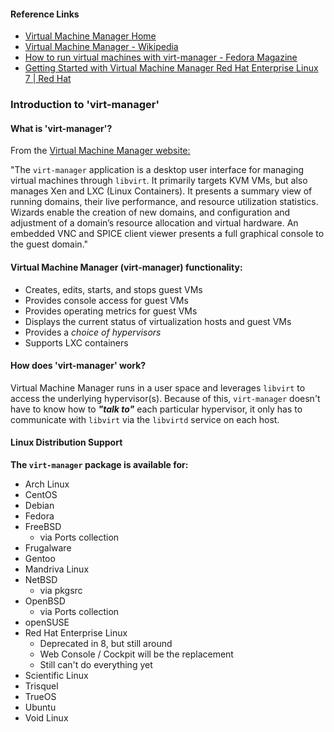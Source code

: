 #### Reference Links

- [Virtual Machine Manager Home](https://virt-manager.org/)  
- [Virtual Machine Manager - Wikipedia](https://en.wikipedia.org/wiki/Virtual_Machine_Manager)  
- [How to run virtual machines with virt-manager - Fedora Magazine](https://fedoramagazine.org/full-virtualization-system-on-fedora-workstation-30/)  
- [Getting Started with Virtual Machine Manager Red Hat Enterprise Linux 7 \| Red Hat](https://access.redhat.com/documentation/en-us/red_hat_enterprise_linux/7/html/virtualization_getting_started_guide/chap-virtualization_manager-introduction)  

### Introduction to 'virt-manager'

#### What is 'virt-manager'?

From the [Virtual Machine Manager website:](https://virt-manager.org/)

"The `virt-manager` application is a desktop user interface for managing virtual machines through `libvirt`. It primarily targets KVM VMs, but also manages Xen and LXC (Linux Containers). It presents a summary view of running domains, their live performance, and resource utilization statistics. Wizards enable the creation of new domains, and configuration and adjustment of a domain’s resource allocation and virtual hardware. An embedded VNC and SPICE client viewer presents a full graphical console to the guest domain."

#### Virtual Machine Manager (virt-manager) functionality:

- Creates, edits, starts, and stops guest VMs
- Provides console access for guest VMs
- Provides operating metrics for guest VMs
- Displays the current status of virtualization hosts and guest VMs
- Provides a *choice of hypervisors*
- Supports LXC containers

#### How does 'virt-manager' work?

Virtual Machine Manager runs in a user space and leverages `libvirt` to access the underlying hypervisor(s).  Because of this, `virt-manager` doesn't have to know how to ***"talk to"*** each particular hypervisor, it only has to communicate with `libvirt` via the `libvirtd` service on each host.

#### Linux Distribution Support

**The `virt-manager` package is available for:**

- Arch Linux
- CentOS
- Debian
- Fedora
- FreeBSD
    - via Ports collection
- Frugalware
- Gentoo
- Mandriva Linux
- NetBSD
    - via pkgsrc
- OpenBSD
    - via Ports collection
- openSUSE
- Red Hat Enterprise Linux
    - Deprecated in 8, but still around
    - Web Console / Cockpit will be the replacement
    - Still can't do everything yet
- Scientific Linux
- Trisquel
- TrueOS
- Ubuntu
- Void Linux